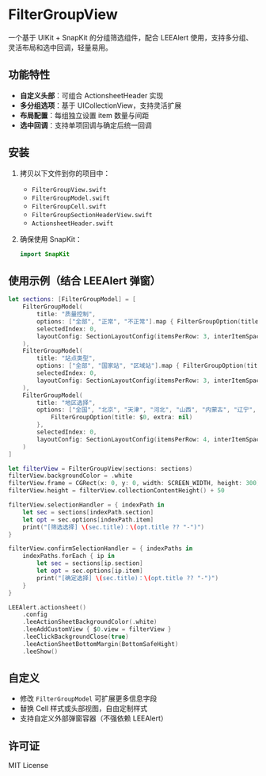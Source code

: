# FilterGroupView

一个基于 UIKit + SnapKit 的分组筛选组件，配合 LEEAlert 使用，支持多分组、灵活布局和选中回调，轻量易用。

## 功能特性
- **自定义头部**：可组合 ActionsheetHeader 实现  
- **多分组选项**：基于 UICollectionView，支持灵活扩展  
- **布局配置**：每组独立设置 item 数量与间距  
- **选中回调**：支持单项回调与确定后统一回调  

## 安装
1. 拷贝以下文件到你的项目中：
   - `FilterGroupView.swift`
   - `FilterGroupModel.swift`
   - `FilterGroupCell.swift`
   - `FilterGroupSectionHeaderView.swift`
   - `ActionsheetHeader.swift`

2. 确保使用 SnapKit：
   ```swift
   import SnapKit
   ```

## 使用示例（结合 LEEAlert 弹窗）
```swift
let sections: [FilterGroupModel] = [
    FilterGroupModel(
        title: "质量控制",
        options: ["全部", "正常", "不正常"].map { FilterGroupOption(title: $0, extra: nil) },
        selectedIndex: 0,
        layoutConfig: SectionLayoutConfig(itemsPerRow: 3, interItemSpacing: 22)
    ),
    FilterGroupModel(
        title: "站点类型",
        options: ["全部", "国家站", "区域站"].map { FilterGroupOption(title: $0, extra: nil) },
        selectedIndex: 0,
        layoutConfig: SectionLayoutConfig(itemsPerRow: 3, interItemSpacing: 22)
    ),
    FilterGroupModel(
        title: "地区选择",
        options: ["全国", "北京", "天津", "河北", "山西", "内蒙古", "辽宁", "吉林", "黑龙江", "上海", "江苏", "浙江"].map {
            FilterGroupOption(title: $0, extra: nil)
        },
        selectedIndex: 0,
        layoutConfig: SectionLayoutConfig(itemsPerRow: 4, interItemSpacing: 13)
    )
]

let filterView = FilterGroupView(sections: sections)
filterView.backgroundColor = .white
filterView.frame = CGRect(x: 0, y: 0, width: SCREEN_WIDTH, height: 300)
filterView.height = filterView.collectionContentHeight() + 50

filterView.selectionHandler = { indexPath in
    let sec = sections[indexPath.section]
    let opt = sec.options[indexPath.item]
    print("[筛选选择] \(sec.title)：\(opt.title ?? "-")")
}

filterView.confirmSelectionHandler = { indexPaths in
    indexPaths.forEach { ip in
        let sec = sections[ip.section]
        let opt = sec.options[ip.item]
        print("[确定选择] \(sec.title)：\(opt.title ?? "-")")
    }
}

LEEAlert.actionsheet()
    .config
    .leeActionSheetBackgroundColor(.white)
    .leeAddCustomView { $0.view = filterView }
    .leeClickBackgroundClose(true)
    .leeActionSheetBottomMargin(BottomSafeHight)
    .leeShow()
```

## 自定义
- 修改 `FilterGroupModel` 可扩展更多信息字段  
- 替换 Cell 样式或头部视图，自由定制样式  
- 支持自定义外部弹窗容器（不强依赖 LEEAlert）  

## 许可证
MIT License
